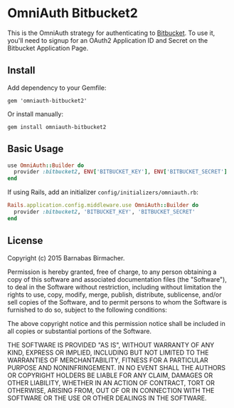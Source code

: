# OmniAuth Bitbucket2

This is the OmniAuth strategy for authenticating to [Bitbucket](https://bitbucket.org).
To use it, you'll need to signup for an OAuth2 Application ID and Secret on the Bitbucket Application Page.

## Install

Add dependency to your Gemfile:

```
gem 'omniauth-bitbucket2'
```

Or install manually:

```
gem install omniauth-bitbucket2
```

## Basic Usage

```ruby
use OmniAuth::Builder do
  provider :bitbucket2, ENV['BITBUCKET_KEY'], ENV['BITBUCKET_SECRET']
end
```

If using Rails, add an initializer `config/initializers/omniauth.rb`:

```ruby
Rails.application.config.middleware.use OmniAuth::Builder do
  provider :bitbucket2, 'BITBUCKET_KEY', 'BITBUCKET_SECRET'
end
```

## License

Copyright (c) 2015 Barnabas Birmacher.

Permission is hereby granted, free of charge, to any person obtaining a copy of
this software and associated documentation files (the "Software"), to deal in
the Software without restriction, including without limitation the rights to
use, copy, modify, merge, publish, distribute, sublicense, and/or sell copies of
the Software, and to permit persons to whom the Software is furnished to do so,
subject to the following conditions:

The above copyright notice and this permission notice shall be included in all
copies or substantial portions of the Software.

THE SOFTWARE IS PROVIDED "AS IS", WITHOUT WARRANTY OF ANY KIND, EXPRESS OR
IMPLIED, INCLUDING BUT NOT LIMITED TO THE WARRANTIES OF MERCHANTABILITY, FITNESS
FOR A PARTICULAR PURPOSE AND NONINFRINGEMENT. IN NO EVENT SHALL THE AUTHORS OR
COPYRIGHT HOLDERS BE LIABLE FOR ANY CLAIM, DAMAGES OR OTHER LIABILITY, WHETHER
IN AN ACTION OF CONTRACT, TORT OR OTHERWISE, ARISING FROM, OUT OF OR IN
CONNECTION WITH THE SOFTWARE OR THE USE OR OTHER DEALINGS IN THE SOFTWARE.
